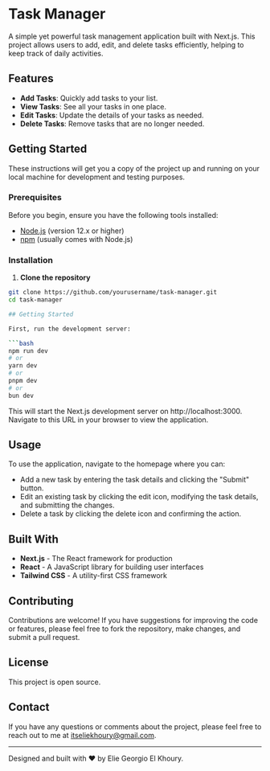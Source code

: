 # Task Manager

A simple yet powerful task management application built with Next.js. This project allows users to add, edit, and delete tasks efficiently, helping to keep track of daily activities.

## Features

- **Add Tasks**: Quickly add tasks to your list.
- **View Tasks**: See all your tasks in one place.
- **Edit Tasks**: Update the details of your tasks as needed.
- **Delete Tasks**: Remove tasks that are no longer needed.

## Getting Started

These instructions will get you a copy of the project up and running on your local machine for development and testing purposes.

### Prerequisites

Before you begin, ensure you have the following tools installed:
- [Node.js](https://nodejs.org/en/) (version 12.x or higher)
- [npm](https://www.npmjs.com/) (usually comes with Node.js)

### Installation

1. **Clone the repository**

```bash
git clone https://github.com/yourusername/task-manager.git
cd task-manager

## Getting Started

First, run the development server:

```bash
npm run dev
# or
yarn dev
# or
pnpm dev
# or
bun dev
```

This will start the Next.js development server on http://localhost:3000. Navigate to this URL in your browser to view the application.

## Usage

To use the application, navigate to the homepage where you can:

- Add a new task by entering the task details and clicking the "Submit" button.
- Edit an existing task by clicking the edit icon, modifying the task details, and submitting the changes.
- Delete a task by clicking the delete icon and confirming the action.

## Built With

- **Next.js** - The React framework for production
- **React** - A JavaScript library for building user interfaces
- **Tailwind CSS** - A utility-first CSS framework

## Contributing

Contributions are welcome! If you have suggestions for improving the code or features, please feel free to fork the repository, make changes, and submit a pull request.

## License

This project is open source.

## Contact

If you have any questions or comments about the project, please feel free to reach out to me at itseliekhoury@gmail.com.

---

Designed and built with ❤️ by Elie Georgio El Khoury.

